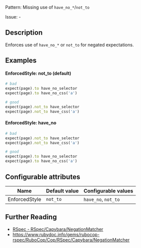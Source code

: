 Pattern: Missing use of `have_no_*`/`not_to`

Issue: -

## Description

Enforces use of `have_no_*` or `not_to` for negated expectations.

## Examples

#### EnforcedStyle: not_to (default)

```ruby
# bad
expect(page).to have_no_selector
expect(page).to have_no_css('a')

# good
expect(page).not_to have_selector
expect(page).not_to have_css('a')
```

#### EnforcedStyle: have_no

```ruby
# bad
expect(page).not_to have_selector
expect(page).not_to have_css('a')

# good
expect(page).to have_no_selector
expect(page).to have_no_css('a')
```

## Configurable attributes

Name | Default value | Configurable values
--- | --- | ---
EnforcedStyle | `not_to` | `have_no`, `not_to`

## Further Reading

* [RSpec - RSpec/Capybara/NegationMatcher](https://docs.rubocop.org/rubocop-rspec/cops_rspec_capybara.html#rspeccapybaranegationmatcher)
* https://www.rubydoc.info/gems/rubocop-rspec/RuboCop/Cop/RSpec/Capybara/NegationMatcher